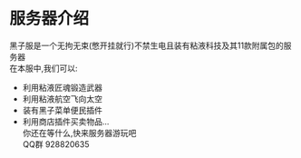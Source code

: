 # 服务器介绍
黑子服是一个无拘无束(憋开挂就行)不禁生电且装有粘液科技及其11款附属包的服务器<br>
在本服中,我们可以:
- 利用粘液匠魂锻造武器
- 利用粘液航空飞向太空
- 装有黑子菜单便民插件
- 利用商店插件买卖物品...<br>
你还在等什么,快来服务器游玩吧<br>
QQ群 928820635